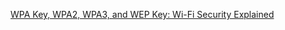 
[WPA Key, WPA2, WPA3, and WEP Key: Wi-Fi Security Explained](https://www.freecodecamp.org/news/wifi-security-explained)

